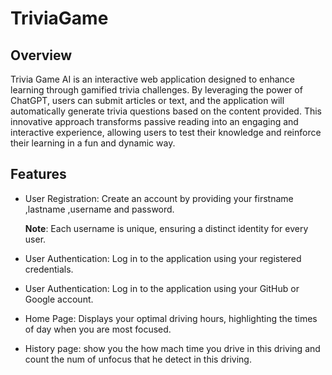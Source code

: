 # TriviaGame

## Overview
Trivia Game AI is an interactive web application designed to enhance learning through gamified trivia challenges. By leveraging the power of ChatGPT, users can submit articles or text, and the application will automatically generate trivia questions based on the content provided. This innovative approach transforms passive reading into an engaging and interactive experience, allowing users to test their knowledge and reinforce their learning in a fun and dynamic way.

## Features
- User Registration: Create an account by providing your firstname ,lastname ,username and password.

  **Note**: Each username is unique, ensuring a distinct identity for every user.

- User Authentication: Log in to the application using your registered credentials.

- User Authentication: Log in to the application using your GitHub or Google account.

- Home Page: Displays your optimal driving hours, highlighting the times of day when you are most focused.

- History page: show you the how mach time you drive in this driving and count the num of unfocus that he detect in this driving. 
